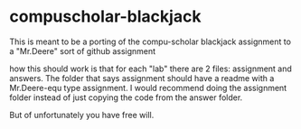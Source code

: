 # compuscholar-blackjack

This is meant to be a porting of the compu-scholar blackjack assignment to
a "Mr.Deere" sort of github assignment

how this should work is that for each "lab" there are 2 files: assignment and answers.
The folder that says assignment should have a readme with a Mr.Deere-equ type assignment.
I would recommend doing the assignment folder instead of just copying the code from the answer folder.

But of unfortunately you have free will.